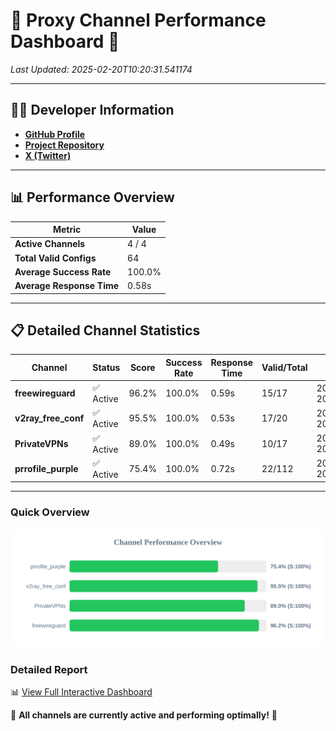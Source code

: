 # 🌟 Proxy Channel Performance Dashboard 🌟

_Last Updated: 2025-02-20T10:20:31.541174_

---

## 👩‍💻 Developer Information

- **[GitHub Profile](https://github.com/4n0nymou3)**  
- **[Project Repository](https://github.com/4n0nymou3/multi-proxy-config-fetcher)**  
- **[X (Twitter)](https://x.com/4n0nymou3)**  

---

## 📊 Performance Overview

| Metric                | Value       |
|-----------------------|-------------|
| **Active Channels**   | 4 / 4       |
| **Total Valid Configs** | 64          |
| **Average Success Rate** | 100.0%      |
| **Average Response Time** | 0.58s       |

---

## 📋 Detailed Channel Statistics

| Channel          | Status     | Score  | Success Rate | Response Time | Valid/Total | Last Success               |
|------------------|------------|--------|--------------|---------------|-------------|----------------------------|
| **freewireguard**  | ✅ Active  | 96.2%  | 100.0% | 0.59s         | 15/17       | 2025-02-20T10:20:31.539449 |
| **v2ray_free_conf**  | ✅ Active  | 95.5%  | 100.0% | 0.53s         | 17/20       | 2025-02-20T10:20:30.391609 |
| **PrivateVPNs**  | ✅ Active  | 89.0%  | 100.0% | 0.49s         | 10/17       | 2025-02-20T10:20:30.921166 |
| **prrofile_purple**  | ✅ Active  | 75.4%  | 100.0% | 0.72s         | 22/112       | 2025-02-20T10:20:29.775278 |

---

### Quick Overview
<div align="center">
  <a href="https://raw.githubusercontent.com/nullluser/NullRepo/refs/heads/main/assets/channel_stats_chart.svg">
    <img src="https://raw.githubusercontent.com/nullluser/NullRepo/refs/heads/main/assets/channel_stats_chart.svg" alt="Source Performance Statistics" width="800">
  </a>
</div>

### Detailed Report
📊 [View Full Interactive Dashboard](https://htmlpreview.github.io/?https://github.com/nullluser/NullRepo/blob/main/assets/performance_report.html)

🎉 **All channels are currently active and performing optimally!** 🎉
